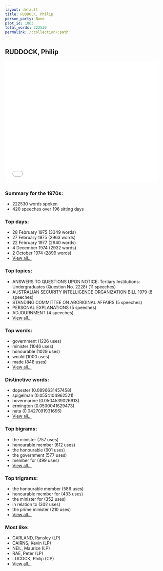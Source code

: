 ```yaml
---
layout: default
title: RUDDOCK, Philip
person_party: None
plot_id: 1063
total_words: 222530
permalink: /:collection/:path
---
```


## RUDDOCK, Philip

<iframe width="100%" height="400" frameborder="0" scrolling="no" src="//plot.ly/~wragge/1063.embed"></iframe>


### Summary for the 1970s:

* 222530 words spoken
* 420 speeches over 196 sitting days


### Top days:

* 28 February 1975 (3349 words)
* 27 February 1975 (2963 words)
* 22 February 1977 (2940 words)
* 4 December 1974 (2932 words)
* 2 October 1974 (2899 words)
* [View all...](days/)


### Top topics:

* ANSWERS TO QUESTIONS UPON NOTICE: Tertiary Institutions: Undergraduates (Question No. 2228) (11 speeches)
* AUSTRALIAN SECURITY INTELLIGENCE ORGANIZATION BILL 1979 (8 speeches)
* STANDING COMMITTEE ON ABORIGINAL AFFAIRS (5 speeches)
* PERSONAL EXPLANATIONS (5 speeches)
* ADJOURNMENT (4 speeches)
* [View all...](topics/)


### Top words:

* government (1226 uses)
* minister (1046 uses)
* honourable (1029 uses)
* would (1000 uses)
* made (848 uses)
* [View all...](words/)


### Distinctive words:

* dopester (0.0896631457458)
* spigelman (0.0554104962521)
* hovermarine (0.0504539026913)
* ermington (0.0500041629473)
* nata (0.0427091931696)
* [View all...](sig_words/)


### Top bigrams:

* the minister (757 uses)
* honourable member (612 uses)
* the honourable (601 uses)
* the government (577 uses)
* member for (499 uses)
* [View all...](bigrams/)


### Top trigrams:

* the honourable member (586 uses)
* honourable member for (433 uses)
* the minister for (352 uses)
* in relation to (302 uses)
* the prime minister (210 uses)
* [View all...](trigrams/)


### Most like:

* GARLAND, Ransley (LP)
* CAIRNS, Kevin (LP)
* NEIL, Maurice (LP)
* RAE, Peter (LP)
* LUCOCK, Philip (CP)
* [View all...](similarities/)
